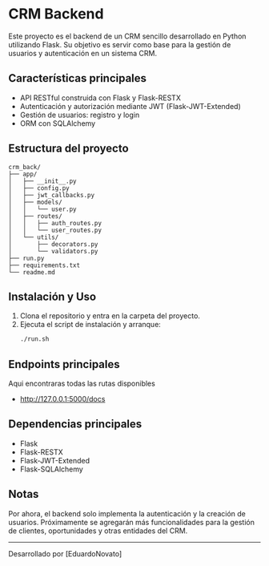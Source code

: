 # CRM Backend

Este proyecto es el backend de un CRM sencillo desarrollado en Python utilizando Flask. Su objetivo es servir como base para la gestión de usuarios y autenticación en un sistema CRM.

## Características principales

- API RESTful construida con Flask y Flask-RESTX
- Autenticación y autorización mediante JWT (Flask-JWT-Extended)
- Gestión de usuarios: registro y login
- ORM con SQLAlchemy

## Estructura del proyecto

```
crm_back/
├── app/
│   ├── __init__.py
│   ├── config.py
│   ├── jwt_callbacks.py
│   ├── models/
│   │   └── user.py
│   ├── routes/
│   │   ├── auth_routes.py
│   │   └── user_routes.py
│   └── utils/
│       ├── decorators.py
│       └── validators.py
├── run.py
├── requirements.txt
└── readme.md
```

## Instalación y Uso

1. Clona el repositorio y entra en la carpeta del proyecto.
2. Ejecuta el script de instalación y arranque:
   ```bash
   ./run.sh
   ```

## Endpoints principales

Aqui encontraras todas las rutas disponibles
- http://127.0.0.1:5000/docs

## Dependencias principales

- Flask
- Flask-RESTX
- Flask-JWT-Extended
- Flask-SQLAlchemy

## Notas

Por ahora, el backend solo implementa la autenticación y la creación de usuarios. Próximamente se agregarán más funcionalidades para la gestión de clientes, oportunidades y otras entidades del CRM.

---

Desarrollado por [EduardoNovato]
